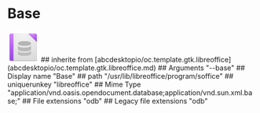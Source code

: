 # Base
<img src='icons/libreoffice-base.svg' height='64px' width='64px'>
## inherite from
[abcdesktopio/oc.template.gtk.libreoffice](abcdesktopio/oc.template.gtk.libreoffice.md)
## Arguments
"--base"
## Display name
"Base"
## path
"/usr/lib/libreoffice/program/soffice"
## uniquerunkey
"libreoffice"
## Mime Type
"application/vnd.oasis.opendocument.database;application/vnd.sun.xml.base;"
## File extensions
"odb"
## Legacy file extensions
"odb"
